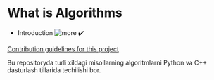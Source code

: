 # What is Algorithms
- Introduction  ![more](https://www.geeksforgeeks.org/introduction-to-algorithms/) :heavy_check_mark:

[Contribution guidelines for this project](docs/CONTRIBUTING.md)

Bu repositoryda turli xildagi misollarning  algoritmlarni Python va C++ dasturlash tillarida techilishi bor.
